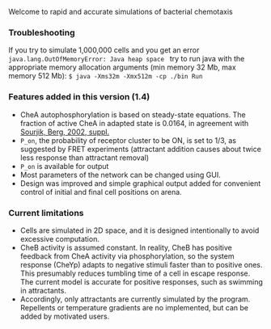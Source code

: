 Welcome to rapid and accurate simulations of bacterial chemotaxis### TroubleshootingIf you try to simulate 1,000,000 cells and you get an error ```java.lang.OutOfMemoryError: Java heap space ``` try to run java with the appropriate memory allocation arguments (min memory 32 Mb, max memory 512 Mb):    ``` $ java -Xms32m -Xmx512m -cp ./bin Run ```### Features added in this version (1.4)* CheA autophosphorylation is based on steady-state equations. The fraction of active CheA in adapted state is 0.0164, in agreement with [Sourjik, Berg, 2002, suppl.](http://www.pnas.org/content/99/1/123)* `P_on`, the probability of receptor cluster to be ON, is set to 1/3, as suggested by FRET experiments (attractant addition causes about twice less response than attractant removal)* `P_on` is available for output* Most parameters of the network can be changed using GUI.* Design was improved and simple graphical output added for convenient control of initial and final cell positions on arena.### Current limitations* Cells are simulated in 2D space, and it is designed intentionally to avoid excessive computation.* CheB activity is assumed constant. In reality, CheB has positive feedback from CheA activity via phosphorylation, so the system response (CheYp) adapts to negative stimuli faster than to positive ones. This presumably reduces tumbling time of a cell in escape response. The current model is accurate for positive responses, such as swimming in attractants.* Accordingly, only attractants are currently simulated by the program. Repellents or temperature gradients are no implemented, but can be added by motivated users.